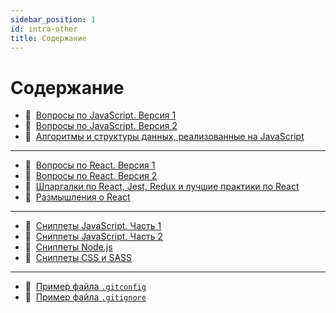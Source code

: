 ```yaml
---
sidebar_position: 1
id: intro-other
title: Содержание
---
```


# Содержание

- :memo:&nbsp;&nbsp;[Вопросы по JavaScript. Версия 1](./js-questions)
- :memo:&nbsp;&nbsp;[Вопросы по JavaScript. Версия 2](./js-questions2)
- :memo:&nbsp;&nbsp;[Алгоритмы и структуры данных, реализованные на JavaScript](./js-algorithms)

---

- :memo:&nbsp;&nbsp;[Вопросы по React. Версия 1](./react-questions)
- :memo:&nbsp;&nbsp;[Вопросы по React. Версия 2](./react-questions2)
- :memo:&nbsp;&nbsp;[Шпаргалки по React, Jest, Redux и лучшие практики по React](./best-practices)
- :page_facing_up:&nbsp;&nbsp;[Размышления о React](./react-philosophies)

---

- :bookmark:&nbsp;&nbsp;[Сниппеты JavaScript. Часть 1](./snippets-js)
- :bookmark:&nbsp;&nbsp;[Сниппеты JavaScript. Часть 2](./snippets-js2)
- :bookmark:&nbsp;&nbsp;[Сниппеты Node.js](./snippets-node)
- :bookmark:&nbsp;&nbsp;[Сниппеты CSS и SASS](./snippets-css)

---

- :floppy_disk:&nbsp;&nbsp;[Пример файла `.gitconfig`](./gitconfig)
- :floppy_disk:&nbsp;&nbsp;[Пример файла `.gitignore`](./gitignore)
